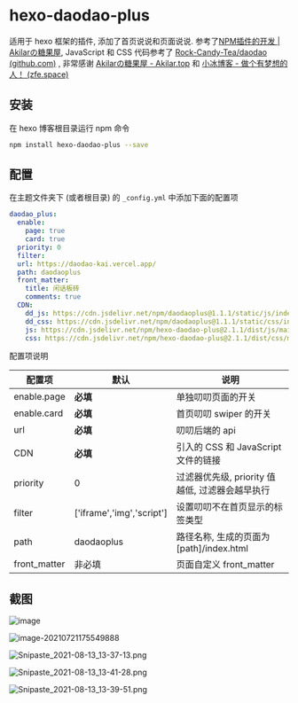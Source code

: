# hexo-daodao-plus

适用于 hexo 框架的插件, 添加了首页说说和页面说说. 参考了[NPM插件的开发 | Akilarの糖果屋](https://akilar.top/posts/e44fb560/), JavaScript 和 CSS 代码参考了 [Rock-Candy-Tea/daodao (github.com)](https://github.com/Rock-Candy-Tea/daodao) , 非常感谢 [Akilarの糖果屋 - Akilar.top](https://akilar.top/) 和 [小冰博客 - 做个有梦想的人！ (zfe.space)](https://zfe.space/) 

## 安装

在 hexo 博客根目录运行 npm 命令

```bash
npm install hexo-daodao-plus --save
```

## 配置

在主题文件夹下 (或者根目录) 的 `_config.yml` 中添加下面的配置项

```yml
daodao_plus:
  enable: 
    page: true
    card: true
  priority: 0
  filter: 
  url: https://daodao-kai.vercel.app/
  path: daodaoplus 
  front_matter: 
    title: 闲话板砖
    comments: true
  CDN: 
	dd_js: https://cdn.jsdelivr.net/npm/daodaoplus@1.1.1/static/js/index.min.js # daodao-kai 避免单纯的改动也要使 hexo-daodao-plus 重新发布
    dd_css: https://cdn.jsdelivr.net/npm/daodaoplus@1.1.1/static/css/index.min.css
    js: https://cdn.jsdelivr.net/npm/hexo-daodao-plus@2.1.1/dist/js/main.js
    css: https://cdn.jsdelivr.net/npm/hexo-daodao-plus@2.1.1/dist/css/main.css
```

配置项说明

| 配置项       | 默认                      | 说明                                            |
| ------------ | ------------------------- | ----------------------------------------------- |
| enable.page  | **必填**                  | 单独叨叨页面的开关                              |
| enable.card  | **必填**                  | 首页叨叨 swiper 的开关                          |
| url          | **必填**                  | 叨叨后端的 api                                  |
| CDN          | **必填**                  | 引入的 CSS 和 JavaScript 文件的链接             |
| priority     | 0                         | 过滤器优先级, priority 值越低, 过滤器会越早执行 |
| filter       | ['iframe','img','script'] | 设置叨叨不在首页显示的标签类型                  |
| path         | daodaoplus                | 路径名称, 生成的页面为 [path]/index.html        |
| front_matter | 非必填                    | 页面自定义 front_matter                         |

## 截图

![image](https://cdn.jsdelivr.net/gh/ayasa520/img@main/0469b9627d2384e678b0a72872f0e0f0.png)

![image-20210721175549888](https://cdn.jsdelivr.net/gh/ayasa520/img@main/3c049c61ec20f85ec6b29ba9275b5161.png)

 ![Snipaste_2021-08-13_13-37-13.png](https://bu.dusays.com/2021/08/13/3cdb9fe9b2eb5.png)

  ![Snipaste_2021-08-13_13-41-28.png](https://bu.dusays.com/2021/08/13/219eb7c49b0e7.png)

![Snipaste_2021-08-13_13-39-51.png](https://bu.dusays.com/2021/08/13/ec36a8295d64d.png)

